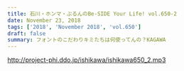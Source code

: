 ```yaml
---
title: 石川・ホンマ・ぶるんのBe-SIDE Your Life! vol.650-2
date: November 23, 2018
tags: ['2018', 'November 2018', 'vol.650']
draft: false
summary: フォントのこだわりキミたちは何使ってんの？KAGAWA
---
```


http://project-phi.ddo.jp/ishikawa/ishikawa650_2.mp3